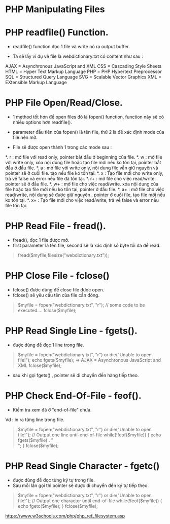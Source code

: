 # PHP Manipulating Files
# PHP readfile() Function.
* readfile() function đọc 1 file và write nó ra output buffer.

* Ta sẽ lấy ví dụ về file là webdictionary.txt có content như sau :

AJAX = Asynchronous JavaScript and XML
CSS = Cascading Style Sheets
HTML = Hyper Text Markup Language
PHP = PHP Hypertext Preprocessor
SQL = Structured Query Language
SVG = Scalable Vector Graphics
XML = EXtensible Markup Language

# PHP File Open/Read/Close.
* 1 method tốt hơn để open files đó là fopen() function, function này sẽ có nhiều options hơn readfile().

* parameter đầu tiên của fopen() là tên file, thứ 2 là để xác định mode của file nên mở.

>   <?php
>       $myfile = fopen("webdictionary.txt", "r") or die("Unable to open file!");
>       echo fread($myfile,filesize("webdictionary.txt"));
>       fclose($myfile);
>   ?>

* File sẽ được open thành 1 trong các mode sau :

*.  r : mở file với read only, pointer bắt đầu ở beginning của file.
*.  w : mở file với write only, xóa nội dung file hoặc tạo file mới nếu ko tồn tại, pointer bắt đầu ở đầu file.
*.  a : mở file với write only, nội dung file vẫn giữ nguyên và pointer sẽ ở cuối file. tạo nếu file ko tồn tại.
*.  x : Tạo file mới cho write only, trả về false và error nếu file đã tồn tại.
*.  r+ : mở file cho việc read/write. pointer sẽ ở đầu file.
*.  w+ : mở file cho việc read/write. xóa nội dung của file hoặc tạo file mới nếu ko tồn tại, pointer ở đầu file.
*.  a+ :  mở file cho việc read/write, nội dung sẽ được giữ nguyên , pointer ở cuối file, tạo file mới nếu ko tồn tại.
*.  x+ : Tạo file mới cho việc read/write, trả về false và error nếu file tồn tại.

# PHP Read File - fread().
* fread(), đọc 1 file được mở.
* first parameter là tên file, second sẽ là xác định số byte tối đa để read.

>   fread($myfile,filesize("webdictionary.txt"));


# PHP Close File - fclose()
* fclose() được dùng để close file được open.
* fclose() sẽ yêu cầu tên của file cần đóng.

>   $myfile = fopen("webdictionary.txt", "r");
>   // some code to be executed....
>   fclose($myfile);

# PHP Read Single Line - fgets().
* được dùng để đọc 1 line trong file.

>   $myfile = fopen("webdictionary.txt", "r") or die("Unable to open file!");
>   echo fgets($myfile); => AJAX = Asynchronous JavaScript and XML
>   fclose($myfile);

* sau khi gọi fgets() , pointer sẽ di chuyển đến hàng tiếp theo.

# PHP Check End-Of-File - feof().
* Kiểm tra xem đã ở "end-of-file" chưa.

Vd : in ra từng line trong file.
>   $myfile = fopen("webdictionary.txt", "r") or die("Unable to open file!");
>   // Output one line until end-of-file
>   while(!feof($myfile)) {
>     echo fgets($myfile) . "<br>";
>   }
>   fclose($myfile);

# PHP Read Single Character - fgetc()
* được dùng để đọc từng ký tự trong file.
* Sau mỗi lần gọi thì pointer sẽ được di chuyển đến ký tự tiếp theo.

>   $myfile = fopen("webdictionary.txt", "r") or die("Unable to open file!");
>   // Output one character until end-of-file
>   while(!feof($myfile)) {
>     echo fgetc($myfile);
>   }
>   fclose($myfile);

https://www.w3schools.com/php/php_ref_filesystem.asp

